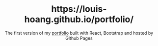 

<!-- 
<div align="center">
  <img alt="Website Logo" src="https://drive.google.com/uc?export=view&id=114MWSJlbvIcOXzoNKaQ8Kk8XfwvMJA3l" width="100">
</div> -->
<h1 align="center">
  https://louis-hoang.github.io/portfolio/
</h1>
<p align="center">
  The first version of my <a href="https://louis-hoang.github.io/portfolio/" target="_blank">portfolio</a> built with React, Bootstrap and hosted by Github Pages
</p>



